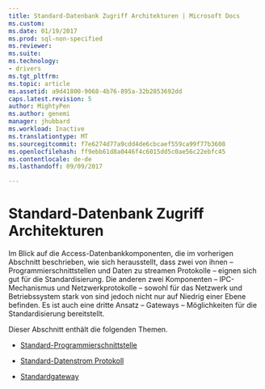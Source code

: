 ```yaml
---
title: Standard-Datenbank Zugriff Architekturen | Microsoft Docs
ms.custom: 
ms.date: 01/19/2017
ms.prod: sql-non-specified
ms.reviewer: 
ms.suite: 
ms.technology:
- drivers
ms.tgt_pltfrm: 
ms.topic: article
ms.assetid: a9d41800-9068-4b76-895a-32b2853692dd
caps.latest.revision: 5
author: MightyPen
ms.author: genemi
manager: jhubbard
ms.workload: Inactive
ms.translationtype: MT
ms.sourcegitcommit: f7e6274d77a9cdd4de6cbcaef559ca99f77b3608
ms.openlocfilehash: ff9ebb61d8a0446f4c6015dd5c0ae56c22ebfc45
ms.contentlocale: de-de
ms.lasthandoff: 09/09/2017

---
```

# <a name="standard-database-access-architectures"></a>Standard-Datenbank Zugriff Architekturen
Im Blick auf die Access-Datenbankkomponenten, die im vorherigen Abschnitt beschrieben, wie sich herausstellt, dass zwei von ihnen – Programmierschnittstellen und Daten zu streamen Protokolle – eignen sich gut für die Standardisierung. Die anderen zwei Komponenten – IPC-Mechanismus und Netzwerkprotokolle – sowohl für das Netzwerk und Betriebssystem stark von sind jedoch nicht nur auf Niedrig einer Ebene befinden. Es ist auch eine dritte Ansatz – Gateways – Möglichkeiten für die Standardisierung bereitstellt.  
  
 Dieser Abschnitt enthält die folgenden Themen.  
  
-   [Standard-Programmierschnittstelle](../../odbc/reference/standard-programming-interface.md)  
  
-   [Standard-Datenstrom Protokoll](../../odbc/reference/standard-data-stream-protocol.md)  
  
-   [Standardgateway](../../odbc/reference/standard-gateway.md)

